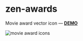 # zen-awards
Movie award vector icon — **[DEMO](https://ux-ui-pro.github.io/zen-awards/)**

![movie award icons](https://ux-ui-pro.github.io/zen-awards/img/demo.webp "movie award icons")